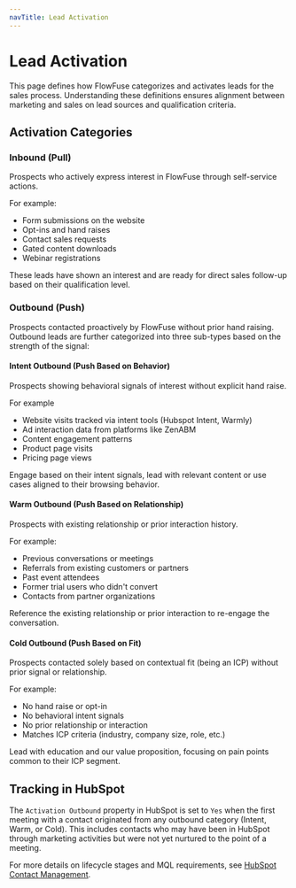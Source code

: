 ```yaml
---
navTitle: Lead Activation
---
```


# Lead Activation

This page defines how FlowFuse categorizes and activates leads for the sales
process. Understanding these definitions ensures alignment between marketing and
sales on lead sources and qualification criteria.

## Activation Categories

### Inbound (Pull)

Prospects who actively express interest in FlowFuse through self-service actions.

For example:
- Form submissions on the website
- Opt-ins and hand raises
- Contact sales requests
- Gated content downloads
- Webinar registrations

These leads have shown an interest and are ready for direct sales follow-up
based on their qualification level.

### Outbound (Push)

Prospects contacted proactively by FlowFuse without prior hand raising. Outbound
leads are further categorized into three sub-types based on the strength of the signal:

#### Intent Outbound (Push Based on Behavior)

Prospects showing behavioral signals of interest without explicit hand raise.

For example
- Website visits tracked via intent tools (Hubspot Intent, Warmly)
- Ad interaction data from platforms like ZenABM
- Content engagement patterns
- Product page visits
- Pricing page views

Engage based on their intent signals, lead with relevant content or use cases
aligned to their browsing behavior.

#### Warm Outbound (Push Based on Relationship)

Prospects with existing relationship or prior interaction history.

For example:
- Previous conversations or meetings
- Referrals from existing customers or partners
- Past event attendees
- Former trial users who didn't convert
- Contacts from partner organizations

Reference the existing relationship or prior interaction to re-engage the
conversation.

#### Cold Outbound (Push Based on Fit)

Prospects contacted solely based on contextual fit (being an ICP)
without prior signal or relationship.

For example:
- No hand raise or opt-in
- No behavioral intent signals
- No prior relationship or interaction
- Matches ICP criteria (industry, company size, role, etc.)

Lead with education and our value proposition, focusing on pain points common to
their ICP segment.

## Tracking in HubSpot

The `Activation Outbound` property in HubSpot is set to `Yes` when the first
meeting with a contact originated from any outbound category (Intent, Warm, or
Cold). This includes contacts who may have been in HubSpot through marketing
activities but were not yet nurtured to the point of a meeting.

For more details on lifecycle stages and MQL requirements, see [HubSpot Contact Management](/handbook/sales/hubspot/#lifecycle-stage).
